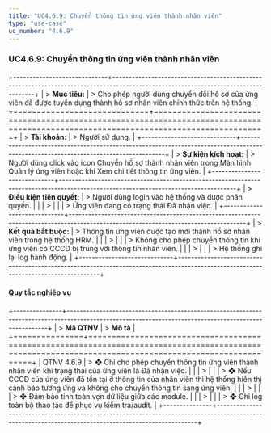 ```yaml
---
title: "UC4.6.9: Chuyển thông tin ứng viên thành nhân viên"
type: "use-case"
uc_number: "4.6.9"
---
```


### UC4.6.9: Chuyển thông tin ứng viên thành nhân viên

+-----------------------------+------------------------------------------------------------------------------------------------------------------------------------+
| > **Mục tiêu:**             | > Cho phép người dùng chuyển đổi hồ sơ của ứng viên đã được tuyển dụng thành hồ sơ nhân viên chính thức trên hệ thống.             |
+=============================+====================================================================================================================================+
| > **Tài khoản:**            | > Người sử dụng.                                                                                                                   |
+-----------------------------+------------------------------------------------------------------------------------------------------------------------------------+
| > **Sự kiện kích hoạt:**    | > Người dùng click vào icon Chuyển hồ sơ thành nhân viên trong Màn hình Quản lý ứng viên hoặc khi Xem chi tiết thông tin ứng viên. |
+-----------------------------+------------------------------------------------------------------------------------------------------------------------------------+
| > **Điều kiện tiên quyết:** | > Người dùng login vào hệ thống và được phân quyền.                                                                                |
|                             | >                                                                                                                                  |
|                             | > Ứng viên đang có trạng thái Đã nhận việc.                                                                                        |
+-----------------------------+------------------------------------------------------------------------------------------------------------------------------------+
| > **Kết quả bắt buộc:**     | > Thông tin ứng viên được tạo mới thành hồ sơ nhân viên trong hệ thống HRM.                                                        |
|                             | >                                                                                                                                  |
|                             | > Không cho phép chuyển thông tin khi ứng viên có CCCD bị trùng với thông tin nhân viên.                                           |
|                             | >                                                                                                                                  |
|                             | > Hệ thống ghi lại log hành động.                                                                                                  |
+-----------------------------+------------------------------------------------------------------------------------------------------------------------------------+

#### Quy tắc nghiệp vụ

+---------------+------------------------------------------------------------------------------------------------------------------------------------------------------+
| > **Mã QTNV** | > **Mô tả**                                                                                                                                          |
+===============+======================================================================================================================================================+
| QTNV 4.6.9    | > ❖ Chỉ cho phép chuyển thông tin ứng viên thành nhân viên khi trạng thái của ứng viên là Đã nhận việc.                                              |
|               | >                                                                                                                                                    |
|               | > ❖ Nếu CCCD của ứng viên đã tồn tại ở thông tin của nhân viên thì hệ thống hiển thị cảnh báo tương ứng và không cho chuyển thông tin sang ứng viên. |
|               | >                                                                                                                                                    |
|               | > ❖ Đảm bảo tính toàn vẹn dữ liệu giữa các module.                                                                                                   |
|               | >                                                                                                                                                    |
|               | > ❖ Ghi log toàn bộ thao tác để phục vụ kiểm tra/audit.                                                                                              |
+---------------+------------------------------------------------------------------------------------------------------------------------------------------------------+
